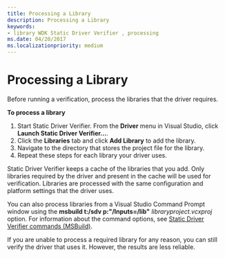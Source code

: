 ```yaml
---
title: Processing a Library
description: Processing a Library
keywords:
- library WDK Static Driver Verifier , processing
ms.date: 04/20/2017
ms.localizationpriority: medium
---
```


# Processing a Library


Before running a verification, process the libraries that the driver requires.

 **To process a library**

1.  Start Static Driver Verifier. From the **Driver** menu in Visual Studio, click **Launch Static Driver Verifier...**.
2.  Click the **Libraries** tab and click **Add Library** to add the library.
3.  Navigate to the directory that stores the project file for the library.
4.  Repeat these steps for each library your driver uses.

Static Driver Verifier keeps a cache of the libraries that you add. Only libraries required by the driver and present in the cache will be used for verification. Libraries are processed with the same configuration and platform settings that the driver uses.

You can also process libraries from a Visual Studio Command Prompt window using the **msbuild t:/sdv p:"/Inputs=/lib"** *libraryproject.vcxproj* option. For information about the command options, see [Static Driver Verifier commands (MSBuild)](-static-driver-verifier-commands--msbuild-.md).

If you are unable to process a required library for any reason, you can still verify the driver that uses it. However, the results are less reliable.

 

 






